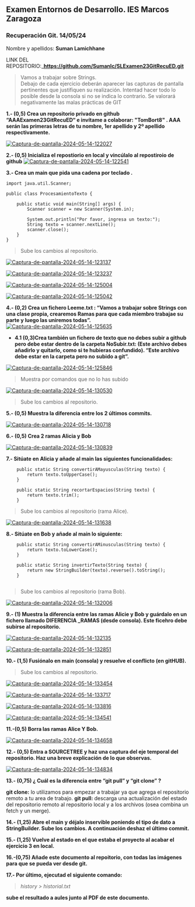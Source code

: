 ## Examen Entornos de Desarrollo. IES Marcos Zaragoza
### Recuperación Git. 14/05/24


Nombre y apellidos: ____Suman Lamichhane____			

 

LINK DEL REPOSITORIO:_____https://github.com/Sumanlc/SLExamen23GitRecuED.git____
> Vamos a trabajar sobre Strings.  
> Debajo de cada ejercicio deberán aparecer las capturas de pantalla pertinentes que justifiquen su realización. Intentad hacer todo lo posible desde la consola si no se indica lo contrario. 
> Se valorará negativamente las malas prácticas de GIT 

 

**1.- (0,5) Crea un repositorio privado en github “AAAExamen23GitRecuED“ e invítame a colaborar: "TomBort8" . AAA serán las primeras letras de tu nombre, 1er apellido y 2º apellido respectivamente.** 

<a href="https://ibb.co/R6w5rVh"><img src="https://i.ibb.co/gWKnqBv/Captura-de-pantalla-2024-05-14-122027.png" alt="Captura-de-pantalla-2024-05-14-122027" border="0"></a>

**2.- (0,5) Inicializa el repostiorio en local y vincúlalo al repostiroio de github** 
<a href="https://ibb.co/hKyspys"><img src="https://i.ibb.co/SKPNqPN/Captura-de-pantalla-2024-05-14-122541.png" alt="Captura-de-pantalla-2024-05-14-122541" border="0"></a>


**3.- Crea un main que pida una cadena por teclado .** 

```
import java.util.Scanner;

public class ProcesamientoTexto {

    public static void main(String[] args) {
        Scanner scanner = new Scanner(System.in);

        System.out.println("Por favor, ingresa un texto:");
        String texto = scanner.nextLine();
        scanner.close();
    }
}
```
> Sube los cambios al repositorio. 

<a href="https://ibb.co/0J7WfWX"><img src="https://i.ibb.co/w6kbKbL/Captura-de-pantalla-2024-05-14-123137.png" alt="Captura-de-pantalla-2024-05-14-123137" border="0"></a>


<a href="https://ibb.co/4Z018kj"><img src="https://i.ibb.co/wN2cStK/Captura-de-pantalla-2024-05-14-123237.png" alt="Captura-de-pantalla-2024-05-14-123237" border="0"></a>


<a href="https://imgbb.com/"><img src="https://i.ibb.co/kgW0P4q/Captura-de-pantalla-2024-05-14-125004.png" alt="Captura-de-pantalla-2024-05-14-125004" border="0"></a>


<a href="https://ibb.co/qr9tqsT"><img src="https://i.ibb.co/jrGc0Mn/Captura-de-pantalla-2024-05-14-125042.png" alt="Captura-de-pantalla-2024-05-14-125042" border="0"></a>



**4.- (0,2) Crea  un fichero Leeme.txt : “Vamos a trabajar sobre Strings con una clase propia, crearemos Ramas para que cada miembro trabajae su parte y luego las uniremos todas”.** 
<a href="https://ibb.co/frXhNHH"><img src="https://i.ibb.co/HGKWPqq/Captura-de-pantalla-2024-05-14-125635.png" alt="Captura-de-pantalla-2024-05-14-125635" border="0"></a>
*  **4.1  (0,3)Crea también un fichero de texto que no debes subir a github pero debe estar dentro de la carpeta NoSubir.txt: (Este archivo debes añadirlo y quitarlo, como si te hubieras confundido). “Este archivo debe estar en la carpeta pero no subido a git”.** 

<a href="https://ibb.co/p4fnRbD"><img src="https://i.ibb.co/qmNxW7G/Captura-de-pantalla-2024-05-14-125846.png" alt="Captura-de-pantalla-2024-05-14-125846" border="0"></a>

> Muestra por comandos que no lo has subido 

<a href="https://imgbb.com/"><img src="https://i.ibb.co/YRDFs2T/Captura-de-pantalla-2024-05-14-130530.png" alt="Captura-de-pantalla-2024-05-14-130530" border="0"></a>

> Sube los cambios al repositorio. 

**5.- (0,5) Muestra la diferencia entre los 2 últimos commits.** 

<a href="https://imgbb.com/"><img src="https://i.ibb.co/M5wXwwN/Captura-de-pantalla-2024-05-14-130718.png" alt="Captura-de-pantalla-2024-05-14-130718" border="0"></a>

**6.- (0,5) Crea 2 ramas Alicia y Bob** 

<a href="https://imgbb.com/"><img src="https://i.ibb.co/XyR19Gt/Captura-de-pantalla-2024-05-14-130839.png" alt="Captura-de-pantalla-2024-05-14-130839" border="0"></a>

**7.- Sitúate en Alicia y añade al main las siguientes funcionalidades:**
```
    public static String convertirAMayusculas(String texto) {
        return texto.toUpperCase();
    }
    
    public static String recortarEspacios(String texto) {
        return texto.trim();
    }

```

> Sube los cambios al repositorio (rama Alice).

<a href="https://ibb.co/nz5hTVf"><img src="https://i.ibb.co/m6MQmYt/Captura-de-pantalla-2024-05-14-131638.png" alt="Captura-de-pantalla-2024-05-14-131638" border="0"></a>

**8.- Sitúate en Bob y añade al main lo siguiente:**
```
    public static String convertirAMinusculas(String texto) {
        return texto.toLowerCase();
    }
    
    public static String invertirTexto(String texto) {
        return new StringBuilder(texto).reverse().toString();
    }
    
```

> Sube los cambios al repositorio (rama Bob). 

<a href="https://imgbb.com/"><img src="https://i.ibb.co/YWk0N0B/Captura-de-pantalla-2024-05-14-132006.png" alt="Captura-de-pantalla-2024-05-14-132006" border="0"></a>

**9.- (1) Muestra la diferencia entre las ramas Alicie y Bob y guárdalo en un fichero llamado DIFERENCIA _RAMAS (desde consola). Este ficehro debe subirse al repositorio.** 

 <a href="https://imgbb.com/"><img src="https://i.ibb.co/RCjmVK9/Captura-de-pantalla-2024-05-14-132135.png" alt="Captura-de-pantalla-2024-05-14-132135" border="0"></a>
 
 <a href="https://imgbb.com/"><img src="https://i.ibb.co/TrrZ8w5/Captura-de-pantalla-2024-05-14-132851.png" alt="Captura-de-pantalla-2024-05-14-132851" border="0"></a>

**10.- (1,5) Fusiónalo en main (consola) y resuelve el conflicto (en gitHUB).** 

> Sube los cambios al repositorio. 

<a href="https://imgbb.com/"><img src="https://i.ibb.co/HgftHj1/Captura-de-pantalla-2024-05-14-133454.png" alt="Captura-de-pantalla-2024-05-14-133454" border="0"></a>

<a href="https://imgbb.com/"><img src="https://i.ibb.co/NLbGyfP/Captura-de-pantalla-2024-05-14-133717.png" alt="Captura-de-pantalla-2024-05-14-133717" border="0"></a>


<a href="https://ibb.co/TRLvWWG"><img src="https://i.ibb.co/wCs0ccq/Captura-de-pantalla-2024-05-14-133816.png" alt="Captura-de-pantalla-2024-05-14-133816" border="0"></a>


<a href="https://ibb.co/5Lvc2ZZ"><img src="https://i.ibb.co/WfFKsCC/Captura-de-pantalla-2024-05-14-134541.png" alt="Captura-de-pantalla-2024-05-14-134541" border="0"></a>

 

**11.-(0,5) Borra las ramas Alice Y Bob.**

 <a href="https://imgbb.com/"><img src="https://i.ibb.co/vs8j5Nk/Captura-de-pantalla-2024-05-14-134658.png" alt="Captura-de-pantalla-2024-05-14-134658" border="0"></a>

**12.- (0,5) Entra a SOURCETREE y haz una captura del eje temporal del repositorio. Haz una breve explicación de lo que observas.** 

 <a href="https://ibb.co/sRqY58h"><img src="https://i.ibb.co/dMDYb8S/Captura-de-pantalla-2024-05-14-134834.png" alt="Captura-de-pantalla-2024-05-14-134834" border="0"></a>

**13.- (0,75) ¿ Cuál es la diferencia entre “git pull” y “git clone” ?** 

**git clone:** lo utilizamos para empezar a trabajar ya que agrega el repositorio remoto a tu area de trabajo.
**git pull:** descarga una actualización del estado del repositorio remoto al repositorio local y a los archivos (osea combina un fetch y un merge).




**14.- (1,25) Abre el main y déjalo inservible poniendo el tipo de dato a StringBuilder. Sube los cambios. A continuación deshaz el último commit.**
 

**15.- (1,25) Vuelve al estado en el que estaba el proyecto al acabar el ejercicio 3 en local.**
 
 
 **16.-(0,75) Añade este documento al repoitorio, con todas las imágenes para que se pueda ver desde git.**


**17.-  Por último, ejecutad el siguiente comando:** 

> *history > historial.txt* 

**sube el resultado a aules junto al PDF de este documento.** 